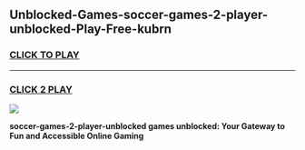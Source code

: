 
## Unblocked-Games-soccer-games-2-player-unblocked-Play-Free-kubrn
<h3>
<a href="https://premium76.site?title=soccer-games-2-player-unblocked&ref=18A">CLICK TO PLAY</a></h3>
<hr>

<h3>
<a href="https://premium76.site?title=soccer-games-2-player-unblocked&ref=18A">CLICK 2 PLAY</a>
  
</h3>

<a href="https://premium76.site?title=soccer-games-2-player-unblocked&ref=18A"><img src="https://clearcache.store/games.png"></a>


**soccer-games-2-player-unblocked games unblocked: Your Gateway to Fun and Accessible Online Gaming**
